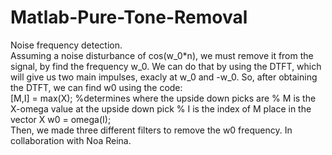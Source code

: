 # Matlab-Pure-Tone-Removal
Noise frequency detection.
<br />
Assuming a noise disturbance of cos(w_0*n), we must remove it from the signal, by find the frequency w_0.
We can do that by using the DTFT, which will give us two main impulses, exacly at w_0 and -w_0.
So, after obtaining the DTFT, we can find w0 using the code:
<br />
[M,I] = max(X); %determines where the upside down picks are
% M is the X-omega value at the upside down pick
% I is the index of M place in the vector X
w0 = omega(I); 
<br />
Then, we made three different filters to remove the w0 frequency. 
In collaboration with Noa Reina.
